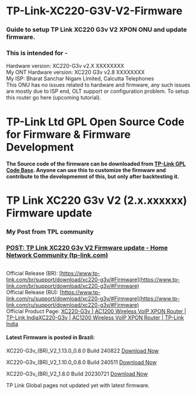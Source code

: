 # TP-Link-XC220-G3V-V2-Firmware
### Guide to setup TP Link XC220 G3v V2 XPON ONU and update firmware.
### This is intended for -
Hardware version: XC220-G3v v2.X XXXXXXXX  
My ONT Hardware version: XC220 G3v v2.8 XXXXXXXX  
My ISP: Bharat Sanchar Nigam Limited, Calcutta Telephones  
This ONU has no issues related to hardware and firmware, any such issues are mostly due to ISP end, OLT support or configuration problem. To setup this router go here (upcoming tutorial).

# TP-Link Ltd GPL Open Source Code for Firmware & Firmware Development  
#### The Source code of the firmware can be downloaded from [TP-Link GPL Code Base](https://www.tp-link.com/br/support/gpl-code/). Anyone can use this to customize the firmware and contribute to the developmemnt of this, but only after backtesting it.  

# TP Link XC220 G3v V2 (2.x.xxxxxx) Firmware update  

### My Post from TPL community  
### [POST: TP Link XC220 G3v V2 Firmware update - Home Network Community (tp-link.com)](https://community.tp-link.com/en/home/forum/topic/653980)  

<!--
POST: TP Link XC220 G3v V2 Firmware update - Home Network Community (tp-link.com)
-->
##
Official Release (BR): [https://www.tp-link.com/br/support/download/xc220-g3v/#Firmware](https://www.tp-link.com/br/support/download/xc220-g3v/#Firmware)  
Official Release (RU): [https://www.tp-link.com/ru/support/download/xc220-g3v/#Firmware](https://www.tp-link.com/ru/support/download/xc220-g3v/#Firmware)  
Official Product Page: [XC220-G3v | AC1200 Wireless VoIP XPON Router | TP-Link IndiaXC220-G3v | AC1200 Wireless VoIP XPON Router | TP-Link India](https://www.tp-link.com/in/service-provider/gpon/xc220-g3v/)  

#### Latest Firmware is posted in Brazil:  

XC220-G3v_(BR)_V2_1.13.0_0.8.0 Build 240822 [Download Now](https://static.tp-link.com/upload/firmware/2024/202409/20240918/XC220-G3vv2_1.13.0_0.8.0_UP_BOOT(240822).rar)  

XC220-G3v_(BR)_V2_1.10.0_0.8.0 Build 240511 [Download Now](https://static.tp-link.com/upload/firmware/2024/202405/20240516/XC220-G3vv2_1.10.0_0.8.0_UP_BOOT(240511)_2024-05-13_10.10.44.rar)  

XC220-G3v_(BR)_V2_1.8.0 Build 20230721 [Download Now](https://static.tp-link.com/upload/firmware/2024/202401/20240122/XC220-G3vv2_1.8.0_0.8.0_UP_BOOT(230720)_2023-07-21_08.54.51.rar)  
 
TP Link Global pages not updated yet with latest firmware.

